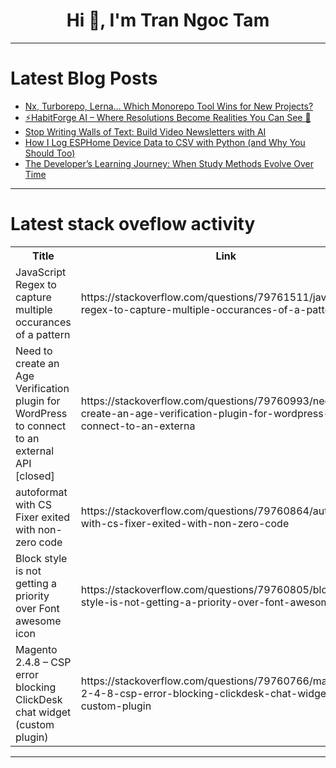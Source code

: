 <h1 align="center">Hi 👋, I'm Tran Ngoc Tam</h1>

---

# Latest Blog Posts 
<!-- BLOG-POST-LIST:START -->
- [Nx, Turborepo, Lerna… Which Monorepo Tool Wins for New Projects?](https://dev.to/marek_kregiel_d6361c8268f/nx-turborepo-lerna-which-monorepo-tool-wins-for-new-projects-2efn)
- [⚡HabitForge AI – Where Resolutions Become Realities You Can See 👀](https://dev.to/divyasinghdev/habitforge-ai-where-resolutions-become-realities-you-can-see-4e8d)
- [Stop Writing Walls of Text: Build Video Newsletters with AI](https://dev.to/walker876/stop-writing-walls-of-text-build-video-newsletters-with-ai-311m)
- [How I Log ESPHome Device Data to CSV with Python &lpar;and Why You Should Too&rpar;](https://dev.to/devasservice/how-i-log-esphome-device-data-to-csv-with-python-and-why-you-should-too-467p)
- [The Developer’s Learning Journey: When Study Methods Evolve Over Time](https://dev.to/saribeg/the-developers-learning-journey-when-study-methods-evolve-over-time-55i5)
<!-- BLOG-POST-LIST:END -->

---

# Latest stack oveflow activity
<table>
  <tr><th>Title</th><th>Link</th></tr>
  <!-- STACKOVERFLOW:START --><tr><td>JavaScript Regex to capture multiple occurances of a pattern</td><td>https://stackoverflow.com/questions/79761511/javascript-regex-to-capture-multiple-occurances-of-a-pattern</td></tr><tr><td>Need to create an Age Verification plugin for WordPress to connect to an external API [closed]</td><td>https://stackoverflow.com/questions/79760993/need-to-create-an-age-verification-plugin-for-wordpress-to-connect-to-an-externa</td></tr><tr><td>autoformat with CS Fixer exited with non-zero code</td><td>https://stackoverflow.com/questions/79760864/autoformat-with-cs-fixer-exited-with-non-zero-code</td></tr><tr><td>Block style is not getting a priority over Font awesome icon</td><td>https://stackoverflow.com/questions/79760805/block-style-is-not-getting-a-priority-over-font-awesome-icon</td></tr><tr><td>Magento 2.4.8 – CSP error blocking ClickDesk chat widget &lpar;custom plugin&rpar;</td><td>https://stackoverflow.com/questions/79760766/magento-2-4-8-csp-error-blocking-clickdesk-chat-widget-custom-plugin</td></tr><!-- STACKOVERFLOW:END -->
</table>

---


